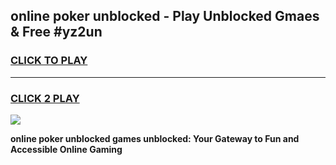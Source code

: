 
## online poker unblocked - Play Unblocked Gmaes & Free #yz2un
<h3>
<a href="https://news.freeplayer.one?title=online_poker_unblocked&ref=03M">CLICK TO PLAY</a></h3>
<hr>

<h3>
<a href="https://news.freeplayer.one?title=online_poker_unblocked&ref=03M">CLICK 2 PLAY</a>
  
</h3>

<a href="https://news.freeplayer.one?title=online_poker_unblocked&ref=03M"><img src="https://clearcache.store/games.png"></a>


**online poker unblocked games unblocked: Your Gateway to Fun and Accessible Online Gaming**
